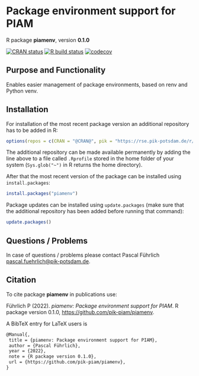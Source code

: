 # Package environment support for PIAM

R package **piamenv**, version **0.1.0**

[![CRAN status](https://www.r-pkg.org/badges/version/piamenv)](https://cran.r-project.org/package=piamenv)  [![R build status](https://github.com/pik-piam/piamenv/workflows/check/badge.svg)](https://github.com/pik-piam/piamenv/actions) [![codecov](https://codecov.io/gh/pik-piam/piamenv/branch/master/graph/badge.svg)](https://app.codecov.io/gh/pik-piam/piamenv) 

## Purpose and Functionality

Enables easier management of package environments, based on renv and Python venv.


## Installation

For installation of the most recent package version an additional repository has to be added in R:

```r
options(repos = c(CRAN = "@CRAN@", pik = "https://rse.pik-potsdam.de/r/packages"))
```
The additional repository can be made available permanently by adding the line above to a file called `.Rprofile` stored in the home folder of your system (`Sys.glob("~")` in R returns the home directory).

After that the most recent version of the package can be installed using `install.packages`:

```r 
install.packages("piamenv")
```

Package updates can be installed using `update.packages` (make sure that the additional repository has been added before running that command):

```r 
update.packages()
```

## Questions / Problems

In case of questions / problems please contact Pascal Führlich <pascal.fuehrlich@pik-potsdam.de>.

## Citation

To cite package **piamenv** in publications use:

Führlich P (2022). _piamenv: Package environment support for PIAM_. R package version 0.1.0, <https://github.com/pik-piam/piamenv>.

A BibTeX entry for LaTeX users is

 ```latex
@Manual{,
  title = {piamenv: Package environment support for PIAM},
  author = {Pascal Führlich},
  year = {2022},
  note = {R package version 0.1.0},
  url = {https://github.com/pik-piam/piamenv},
}
```
